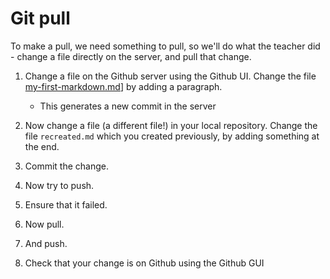 # Git pull

To make a pull, we need something to pull, so we'll do what the teacher did - change a file directly
on the server, and pull that change.

1. Change a file on the Github server using the Github UI.
   Change the file [my-first-markdown.md](/modules/04-Git-and-Markdown/praxis/workfiles/my-first-markdown.md)]
   by adding a paragraph.

   * This generates a new commit in the server

1. Now change a file (a different file!) in your local repository.
   Change the file `recreated.md` which you created previously, by adding something at the end.
1. Commit the change.
1. Now try to push.
1. Ensure that it failed.
1. Now pull.
1. And push.
1. Check that your change is on Github using the Github GUI
